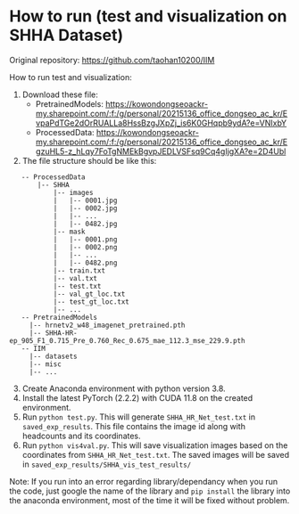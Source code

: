 # How to run (test and visualization on SHHA Dataset)

Original repository: https://github.com/taohan10200/IIM

How to run test and visualization:
1. Download these file:
   * PretrainedModels: https://kowondongseoackr-my.sharepoint.com/:f:/g/personal/20215136_office_dongseo_ac_kr/EvpaPdTGe2dOrRUALLa8HssBzgJXpZj_is6K0GHqpb9ydA?e=VNIxbY 
   * ProcessedData: https://kowondongseoackr-my.sharepoint.com/:f:/g/personal/20215136_office_dongseo_ac_kr/EgzuHL5-z_hLqy7FoTgNMEkBgvpJEDLVSFsq9Cq4gIjgXA?e=2D4Ubl 
2. The file structure should be like this:

 ```
    -- ProcessedData
		|-- SHHA
			|-- images
			|   |-- 0001.jpg
			|   |-- 0002.jpg
			|   |-- ...
			|   |-- 0482.jpg
			|-- mask
			|   |-- 0001.png
			|   |-- 0002.png
			|   |-- ...
			|   |-- 0482.png
			|-- train.txt
			|-- val.txt
			|-- test.txt
			|-- val_gt_loc.txt
			|-- test_gt_loc.txt
			|-- ...
	-- PretrainedModels
	  |-- hrnetv2_w48_imagenet_pretrained.pth
	  |-- SHHA-HR-ep_905_F1_0.715_Pre_0.760_Rec_0.675_mae_112.3_mse_229.9.pth
	-- IIM
	  |-- datasets
	  |-- misc
	  |-- ...
 ```

3. Create Anaconda environment with python version 3.8.
4. Install the latest PyTorch (2.2.2) with CUDA 11.8 on the created environment.
5. Run `python test.py`. This will generate `SHHA_HR_Net_test.txt` in `saved_exp_results`. This file contains the image id along with headcounts and its coordinates.
6. Run `python vis4val.py`. This will save visualization images based on the coordinates from `SHHA_HR_Net_test.txt`. The saved images will be saved in `saved_exp_results/SHHA_vis_test_results/`

Note: If you run into an error regarding library/dependancy when you run the code, just google the name of the library and `pip install` the library into the anaconda environment, most of the time it will be fixed without problem.

